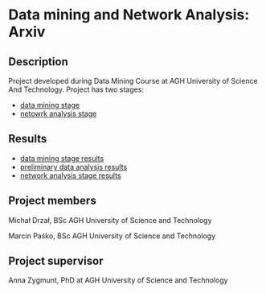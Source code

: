 Data mining and Network Analysis: Arxiv
======================================

Description
-----------

Project developed during Data Mining Course at AGH University of Science And Technology. Project has two stages:

- [data mining stage](documentation/data_mining_stage)
- [netowrk analysis stage](documentation/network_analysis_stage)

Results
-------

- [data mining stage results](documentation/data_mining_stage_results)
- [preliminary data analysis results](documentation/preliminary_data_analysis_results)
- [network analysis stage results](documentation/network_analysis_stage_results)



Project members
---------------

Michał Drzał, BSc AGH University of Science and Technology

Marcin Paśko, BSc AGH University of Science and Technology


Project supervisor
------------------
Anna Zygmunt, PhD at AGH University of Science and Technology


